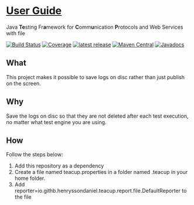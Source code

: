 # [User Guide](https://henryssondaniel.github.io/teacup.github.io/)
Java **Te**sting Fr**a**mework for **C**omm**u**nication **P**rotocols and Web Services with file

[![Build Status](https://travis-ci.com/HenryssonDaniel/teacup-java-report-file.svg?branch=master)](https://travis-ci.com/HenryssonDaniel/teacup-java-report-file)
[![Coverage](https://sonarcloud.io/api/project_badges/measure?project=HenryssonDaniel_teacup-java-report-file&metric=coverage)](https://sonarcloud.io/dashboard?id=HenryssonDaniel_teacup-java-report-file)
[![latest release](https://img.shields.io/badge/release%20notes-1.0.0-yellow.svg)](https://github.com/HenryssonDaniel/teacup-java-report-file/blob/master/doc/release-notes/official.md)
[![Maven Central](https://img.shields.io/maven-central/v/io.github.henryssondaniel.teacup.report/file.svg)](http://search.maven.org/#search%7Cgav%7C1%7Cg%3A%22io.github.henryssondaniel.teacup.report%22%20AND%20a%3A%22file%22)
[![Javadocs](https://www.javadoc.io/badge/io.github.henryssondaniel.teacup.report/file.svg)](https://www.javadoc.io/doc/io.github.henryssondaniel.teacup.report/file)
## What ##
This project makes it possible to save logs on disc rather than just publish on the screen.
## Why ##
Save the logs on disc so that they are not deleted after each test execution, no matter what test engine you are using.
## How ##
Follow the steps below:
1. Add this repository as a dependency
1. Create a file named teacup.properties in a folder named .teacup in your home folder.
1. Add reporter=io.githb.henryssondaniel.teacup.report.file.DefaultReporter to the file